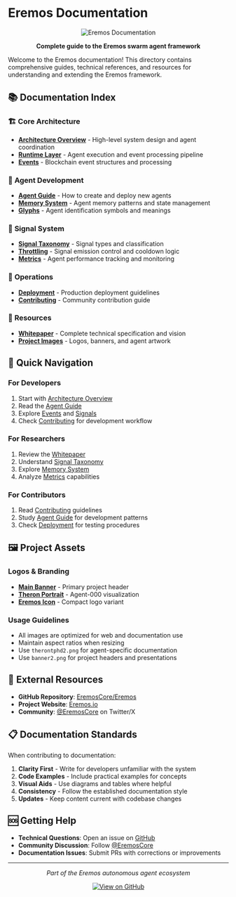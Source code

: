 # Eremos Documentation

<div align="center">

![Eremos Documentation](banner2.png)

**Complete guide to the Eremos swarm agent framework**

</div>

Welcome to the Eremos documentation! This directory contains comprehensive guides, technical references, and resources for understanding and extending the Eremos framework.

## 📚 Documentation Index

### 🏗️ **Core Architecture**
- **[Architecture Overview](architecture.md)** - High-level system design and agent coordination
- **[Runtime Layer](runtime.md)** - Agent execution and event processing pipeline
- **[Events](events.md)** - Blockchain event structures and processing

### 🤖 **Agent Development**
- **[Agent Guide](agents.md)** - How to create and deploy new agents
- **[Memory System](memory.md)** - Agent memory patterns and state management
- **[Glyphs](glyphs.md)** - Agent identification symbols and meanings

### 📡 **Signal System**
- **[Signal Taxonomy](signals.md)** - Signal types and classification
- **[Throttling](throttle.md)** - Signal emission control and cooldown logic
- **[Metrics](metrics.md)** - Agent performance tracking and monitoring

### 🚀 **Operations**
- **[Deployment](deployment.md)** - Production deployment guidelines
- **[Contributing](contributing.md)** - Community contribution guide

### 📖 **Resources**
- **[Whitepaper](whitepaper.pdf)** - Complete technical specification and vision
- **[Project Images](README.md#-project-assets)** - Logos, banners, and agent artwork

## 🎯 Quick Navigation

### For Developers
1. Start with [Architecture Overview](architecture.md)
2. Read the [Agent Guide](agents.md)
3. Explore [Events](events.md) and [Signals](signals.md)
4. Check [Contributing](contributing.md) for development workflow

### For Researchers
1. Review the [Whitepaper](whitepaper.pdf)
2. Understand [Signal Taxonomy](signals.md)
3. Explore [Memory System](memory.md)
4. Analyze [Metrics](metrics.md) capabilities

### For Contributors
1. Read [Contributing](contributing.md) guidelines
2. Study [Agent Guide](agents.md) for development patterns
3. Check [Deployment](deployment.md) for testing procedures

## 🖼️ Project Assets

### Logos & Branding
- **[Main Banner](banner2.png)** - Primary project header
- **[Theron Portrait](therontphd2.png)** - Agent-000 visualization
- **[Eremos Icon](eremospudgy.png)** - Compact logo variant

### Usage Guidelines
- All images are optimized for web and documentation use
- Maintain aspect ratios when resizing
- Use `therontphd2.png` for agent-specific documentation
- Use `banner2.png` for project headers and presentations

## 🔗 External Resources

- **GitHub Repository**: [EremosCore/Eremos](https://github.com/EremosCore/Eremos)
- **Project Website**: [Eremos.io](https://www.eremos.io/)
- **Community**: [@EremosCore](https://x.com/EremosCore) on Twitter/X

## 📋 Documentation Standards

When contributing to documentation:

1. **Clarity First** - Write for developers unfamiliar with the system
2. **Code Examples** - Include practical examples for concepts
3. **Visual Aids** - Use diagrams and tables where helpful
4. **Consistency** - Follow the established documentation style
5. **Updates** - Keep content current with codebase changes

## 🆘 Getting Help

- **Technical Questions**: Open an issue on [GitHub](https://github.com/EremosCore/Eremos/issues)
- **Community Discussion**: Follow [@EremosCore](https://x.com/EremosCore)
- **Documentation Issues**: Submit PRs with corrections or improvements

---

<div align="center">

_Part of the Eremos autonomous agent ecosystem_

[![View on GitHub](https://img.shields.io/badge/View%20on-GitHub-black?style=flat&logo=github)](https://github.com/EremosCore/Eremos)

</div>
